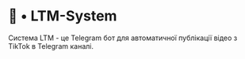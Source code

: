 # 🤖 • LTM-System
Система LTM - це Telegram бот для автоматичної публікації відео з TikTok в Telegram каналі.
